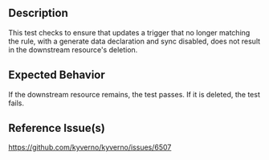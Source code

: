 ## Description

This test checks to ensure that updates a trigger that no longer matching the rule, with a generate data declaration and sync disabled, does not result in the downstream resource's deletion.

## Expected Behavior

If the downstream resource remains, the test passes. If it is deleted, the test fails.

## Reference Issue(s)

https://github.com/kyverno/kyverno/issues/6507